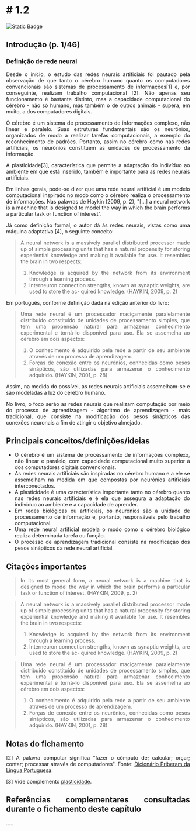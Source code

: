 <div style="text-align: justify;">

# # 1.2

![Static Badge](https://img.shields.io/badge/Fase-Escrevendo-grey?labelColor=5F9EA0)

## Introdução (p. 1/46)

### Definição de rede neural

Desde o início, o estudo das redes neurais artificiais foi pautado pela observação de que tanto o cérebro humano quanto os computadores convencionais são sistemas de processamento de informações[1] e, por conseguinte, realizam trabalho computacional [2]. Não apenas seu funcionamento é bastante distinto, mas a capacidade computacional do cérebro - não só humano, mas também o de outros animais - supera, em muito, a dos computadores digitais.

O cérebro é um sistema de processamento de informações complexo, não linear e paralelo. Suas estruturas fundamentais são os neurônios, organizados de modo a realizar tarefas computacionais, a exemplo do reconhecimento de padrões. Portanto, assim no cérebro como nas redes artificiais, os neurônios constituem as unidades de processamento da informação.

A plasticidade[3], característica que permite a adaptação do indivíduo ao ambiente em que está inserido, também é importante para as redes neurais artificiais.

Em linhas gerais, pode-se dizer que uma rede neural artificial é um modelo computacional inspirado no modo como o cérebro realiza o processamento de informações. Nas palavras de Haykin (2009, p. 2), "[...] a neural network is a machine that is designed to model the way in which the brain performs a particular task or function of interest".

Já como definição formal, o autor dá às redes neurais, vistas como uma máquina adaptativa [4], o seguinte conceito:

> A neural network is a massively parallel distributed processor made up of simple processing units that has a natural propensity for storing experiential knowledge and making it available for use. It resembles the brain in two respects:
> 1. Knowledge is acquired by the network from its environment through a learning process.
> 2. Interneuron connection strengths, known as synaptic weights, are used to store the ac-
quired knowledge. (HAYKIN, 2009, p. 2)

Em português, conforme definição dada na edição anterior do livro:
> Uma rede neural é um processador maciçamente paralelamente distribuído constituído de unidades de processamento simples, que tem uma propensão natural para armazenar conhecimento experimental e torná-lo disponível para uso. Ela se assemelha ao cérebro em dois aspectos:
> 1. O conhecimento é adquirido pela rede a partir de seu ambiente através de um processo de aprendizagem.
> 2. Forças de conexão entre os neurônios, conhecidas como pesos sinápticos, são utilizadas para armazenar o conhecimento adquirido. (HAYKIN, 2001, p. 28)

Assim, na medida do possível, as redes neurais artificiais assemelham-se e são modeladas à luz do cérebro humano.

No livro, o foco serão as redes neurais que realizam computação por meio do processo de aprendizagem - algoritmo de aprendizagem - mais tradicional, que consiste na modificação dos pesos sinápticos das conexões neuronais a fim de atingir o objetivo almejado.

## Principais conceitos/definições/ideias

- O cérebro é um sistema de processamento de informações complexo, não linear e paralelo, com capacidade computacional muito superior à dos computadores digitais convencionais.
- As redes neurais artificiais são inspiradas no cérebro humano e a ele se assemelham na medida em que compostas por neurônios artificiais interconectados.
- A plasticidade é uma característica importante tanto no cérebro quanto nas redes neurais artificiais e é ela que assegura a adaptação do indivíduo ao ambiente e a capacidade de aprender.
- Em redes biológicas ou artificiais, os neurônios são a unidade de processamento de informação e, portanto, responsáveis pelo trabalho computacional.
- Uma rede neural artificial modela o modo como o cérebro biológico realiza determinada tarefa ou função.
- O processo de aprendizagem tradicional consiste na modificação dos pesos sinápticos da rede neural artificial.

## Citações importantes

> In its most general form, a neural network is a machine that is designed to model the way in which the brain performs a particular task or function of interest. (HAYKIN, 2009, p. 2)

> A neural network is a massively parallel distributed processor made up of simple processing units that has a natural propensity for storing experiential knowledge and making it available for use. It resembles the brain in two respects:
> 1. Knowledge is acquired by the network from its environment through a learning process.
> 2. Interneuron connection strengths, known as synaptic weights, are used to store the ac-
quired knowledge. (HAYKIN, 2009, p. 2)

> Uma rede neural é um processador maciçamente paralelamente distribuído constituído de unidades de processamento simples, que tem uma propensão natural para armazenar conhecimento experimental e torná-lo disponível para uso. Ela se assemelha ao cérebro em dois aspectos:
> 1. O conhecimento é adquirido pela rede a partir de seu ambiente através de um processo de aprendizagem.
> 2. Forças de conexão entre os neurônios, conhecidas como pesos sinápticos, são utilizadas para armazenar o conhecimento adquirido. (HAYKIN, 2001, p. 28)

## Notas do fichamento

<!-- [1] DEFINIR INFORMAÇÃO -->

[2] A palavra computar significa "fazer o cômputo de; calcular; orçar; contar; processar através de computadores". Fonte: [Dicionário Priberam da Língua Portuguesa](https://dicionario.priberam.org/computar).

[3] Vide complemento [plasticidade](../../complementos/plasticidade.md).

<!-- [4] CONCEITUAR MÁQUINA ADAPTATIVA -->

## Referências complementares consultadas durante o fichamento deste capítulo

.....

</div>
